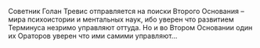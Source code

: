<!--2024-05-04 15:14:43-->
Советник Голан Тревис отправляется на поиски Второго Основания – мира психоистории и ментальных наук, ибо уверен что развитием Терминуса незримо управляют оттуда. Но и во Втором Основании один их Ораторов уверен что ими самими управляют…